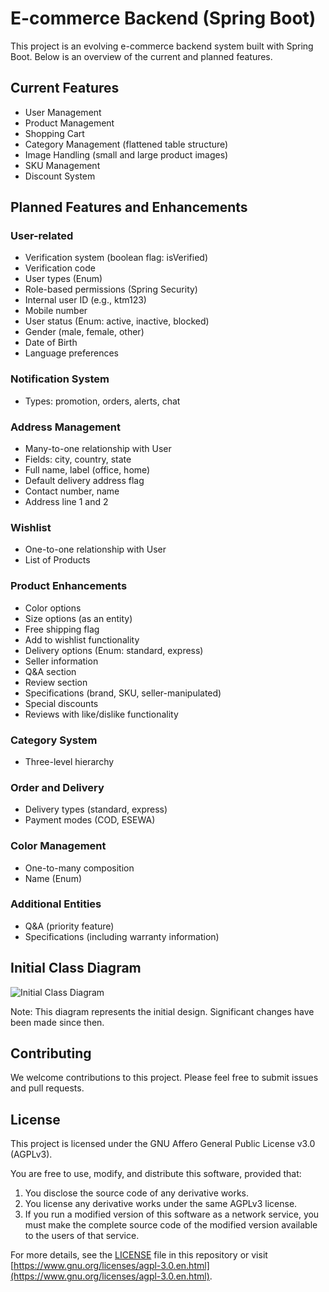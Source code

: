 # E-commerce Backend (Spring Boot)

This project is an evolving e-commerce backend system built with Spring Boot. Below is an overview of the current and planned features.

## Current Features

- User Management
- Product Management
- Shopping Cart
- Category Management (flattened table structure)
- Image Handling (small and large product images)
- SKU Management
- Discount System

## Planned Features and Enhancements

### User-related
- Verification system (boolean flag: isVerified)
- Verification code
- User types (Enum)
- Role-based permissions (Spring Security)
- Internal user ID (e.g., ktm123)
- Mobile number
- User status (Enum: active, inactive, blocked)
- Gender (male, female, other)
- Date of Birth
- Language preferences

### Notification System
- Types: promotion, orders, alerts, chat

### Address Management
- Many-to-one relationship with User
- Fields: city, country, state
- Full name, label (office, home)
- Default delivery address flag
- Contact number, name
- Address line 1 and 2

### Wishlist
- One-to-one relationship with User
- List of Products

### Product Enhancements
- Color options
- Size options (as an entity)
- Free shipping flag
- Add to wishlist functionality
- Delivery options (Enum: standard, express)
- Seller information
- Q&A section
- Review section
- Specifications (brand, SKU, seller-manipulated)
- Special discounts
- Reviews with like/dislike functionality

### Category System
- Three-level hierarchy

### Order and Delivery
- Delivery types (standard, express)
- Payment modes (COD, ESEWA)

### Color Management
- One-to-many composition
- Name (Enum)

### Additional Entities
- Q&A (priority feature)
- Specifications (including warranty information)

## Initial Class Diagram

![Initial Class Diagram](https://github.com/subhanshu1111/ecommerce-backend-springboot/assets/103764915/1d72e176-bb70-45a5-a401-29f3a10a6c4f)

Note: This diagram represents the initial design. Significant changes have been made since then.

## Contributing

We welcome contributions to this project. Please feel free to submit issues and pull requests.

## License

This project is licensed under the GNU Affero General Public License v3.0 (AGPLv3).

You are free to use, modify, and distribute this software, provided that:
1. You disclose the source code of any derivative works.
2. You license any derivative works under the same AGPLv3 license.
3. If you run a modified version of this software as a network service, you must make the complete source code of the modified version available to the users of that service.

For more details, see the [LICENSE](LICENSE) file in this repository or visit [https://www.gnu.org/licenses/agpl-3.0.en.html](https://www.gnu.org/licenses/agpl-3.0.en.html).
